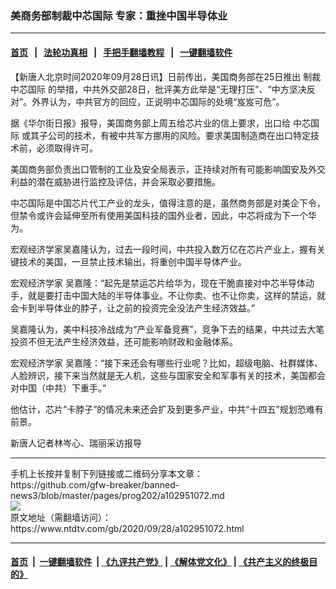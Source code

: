 ### 美商务部制裁中芯国际 专家：重挫中国半导体业
------------------------

#### [首页](https://github.com/gfw-breaker/banned-news3/blob/master/README.md) &nbsp;&nbsp;|&nbsp;&nbsp; [法轮功真相](https://github.com/begood0513/basic/blob/master/README.md)  &nbsp;&nbsp;|&nbsp;&nbsp; [手把手翻墙教程](https://github.com/gfw-breaker/guides/wiki)  &nbsp;&nbsp;|&nbsp;&nbsp; [一键翻墙软件](https://github.com/gfw-breaker/nogfw/blob/master/README.md)  



<div><div class="post_content" itemprop="articleBody">
 <p>
  【新唐人北京时间2020年09月28日讯】日前传出，美国商务部在25日推出
  <ok href="https://www.ntdtv.com/gb/制裁.htm">
   制裁
  </ok>
  <ok href="https://www.ntdtv.com/gb/中芯国际.htm">
   中芯国际
  </ok>
  的举措，中共外交部28日，批评美方此举是“无理打压”、“中方坚决反对”。外界认为，中共官方的回应，正说明中芯国际的处境“岌岌可危”。
 </p>
 <p>
  据《华尔街日报》报导，美国商务部上周五给芯片业的信上要求，出口给
  <ok href="https://www.ntdtv.com/gb/中芯国际.htm">
   中芯国际
  </ok>
  或其子公司的技术，有被中共军方挪用的风险。要求美国制造商在出口特定技术前，必须取得许可。
 </p>
 <p>
  美国商务部负责出口管制的工业及安全局表示，正持续对所有可能影响国安及外交利益的潜在威胁进行监控及评估，并会采取必要措施。
 </p>
 <p>
  中芯国际是中国芯片代工产业的龙头，值得注意的是，虽然商务部是对美企下令，但禁令或许会延伸至所有使用美国科技的国外业者，因此，中芯将成为下一个华为。
 </p>
 <p>
  宏观经济学家吴嘉隆认为，过去一段时间，中共投入数万亿在芯片产业上，握有关键技术的美国，一旦禁止技术输出，将重创中国半导体产业。
 </p>
 <p>
  宏观经济学家 吴嘉隆：“起先是禁运芯片给华为，现在干脆直接对中芯半导体动手，就是要打击中国大陆的半导体事业。不让你卖、也不让你卖，这样的禁运，就会卡到半导体业的脖子，让之前的投资完全没法产生经济效益。”
 </p>
 <p>
  吴嘉隆认为，美中科技冷战成为“产业军备竞赛”，竞争下去的结果，中共过去大笔投资不但无法产生经济效益，还可能影响财政和金融体系。
 </p>
 <p>
  宏观经济学家 吴嘉隆：“接下来还会有哪些行业呢？比如，超级电脑、社群媒体、人脸辨识，接下来当然就是无人机，这些与国家安全和军事有关的技术，美国都会对中国（中共）下重手。”
 </p>
 <p>
  他估计，芯片“卡脖子”的情况未来还会扩及到更多产业，中共“十四五”规划恐难有前景。
 </p>
 <p>
  新唐人记者林岑心、瑞丽采访报导
 </p>
 <div class="single_ad">
 </div>
</div>
</div>
<hr/>
手机上长按并复制下列链接或二维码分享本文章：<br/>
https://github.com/gfw-breaker/banned-news3/blob/master/pages/prog202/a102951072.md <br/>
<a href='https://github.com/gfw-breaker/banned-news3/blob/master/pages/prog202/a102951072.md'><img src='https://github.com/gfw-breaker/banned-news3/blob/master/pages/prog202/a102951072.md.png'/></a> <br/>
原文地址（需翻墙访问）：https://www.ntdtv.com/gb/2020/09/28/a102951072.html


------------------------
#### [首页](https://github.com/gfw-breaker/banned-news3/blob/master/README.md) &nbsp;|&nbsp; [一键翻墙软件](https://github.com/gfw-breaker/nogfw/blob/master/README.md) &nbsp;| [《九评共产党》](https://github.com/gfw-breaker/9ping.md/blob/master/README.md#九评之一评共产党是什么) | [《解体党文化》](https://github.com/gfw-breaker/jtdwh.md/blob/master/README.md) | [《共产主义的终极目的》](https://github.com/gfw-breaker/gczydzjmd.md/blob/master/README.md)


<img src='http://gfw-breaker.win/banned-news3/pages/prog202/a102951072.md' width='0px' height='0px'/>